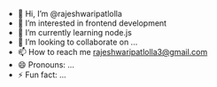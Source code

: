 - 👋 Hi, I’m @rajeshwaripatlolla
- 👀 I’m interested in frontend development
- 🌱 I’m currently learning node.js
- 💞️ I’m looking to collaborate on ...
- 📫 How to reach me rajeshwaripatlolla3@gmail.com
- 😄 Pronouns: ...
- ⚡ Fun fact: ...

<!---
rajeshwaripatlolla/rajeshwaripatlolla is a ✨ special ✨ repository because its `README.md` (this file) appears on your GitHub profile.
You can click the Preview link to take a look at your changes.
--->
